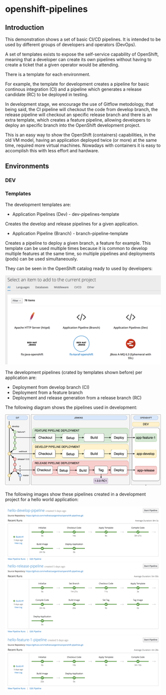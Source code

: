 # openshift-pipelines

## Introduction

This demonstration shows a set of basic CI/CD pipelines. It is intended to be used by different groups of developers and operators (DevOps). 

A set of templates exists to expose the self-service capability of OpenShift, meaning that a developer can create its own pipelines without having to create a ticket that a given operator would be attending.

There is a template for each environment. 

For example, the template for development creates a pipeline for basic continous integration (CI) and a pipeline which generates a release candidate (RC) to be deployed in testing.

In development stage, we encourage the use of Gitflow metodology, that being said, the CI pipeline will checkout the code from develop branch, the release pipeline will checkout an specific release branch and there is an extra template, which creates a feature pipeline, allowing developers to deploy an specific branch into the OpenShift development project.

This is an easy way to show the OpenShift (containers) capabilities, in the old VM model, having an application deployed twice (or more) at the same time, required more virtual machines. Nowadays with containers it is easy to accomplish this with less effort and hardware.

## Environments

### DEV

### Templates

The development templates are:

* Application Pipelines (Dev) - dev-pipelines-template 

Creates the develop and release pipelines for a given application.

* Application Pipeline (Branch) - branch-pipeline-template 

Creates a pipeline to deploy a given branch, a feature for example. This template can be used multiple times because it is common to develop multiple features at the same time, so multiple pipelines and deployments (pods) can be used simultaneously.

They can be seen in the OpenShift catalog ready to used by developers:

![openshift-development-templates](./docs/openshift-development-templates.png)

The development pipelines (crated by templates shown before) per application are:

* Deployment from develop branch (CI)
* Deployment from a feature branch
* Deployment and release generation from a release branch (RC)

The following diagram shows the pipelines used in development:

![openshift-pipelines-gitflow](./docs/openshift-pipelines-gitflow.png)

The following images show these pipelines created in a development project for a hello world application:

![hello-develop-pipeline](./docs/hello-develop-pipeline.png)
![hello-release-pipeline](./docs/hello-release-pipeline.png)
![hello-feature-1-pipeline](./docs/hello-feature-1-pipeline.png)

